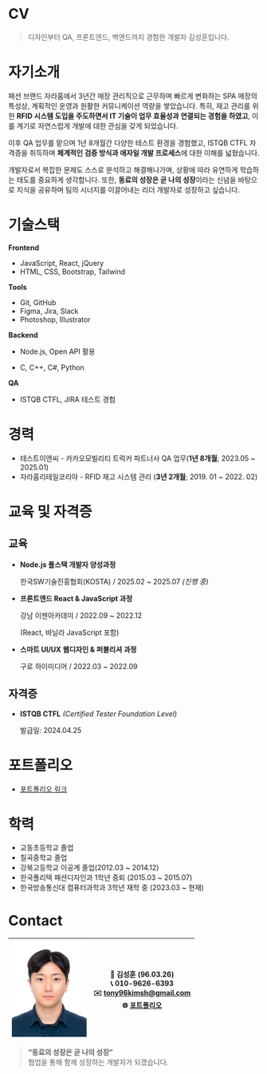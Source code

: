 # CV
> 디자인부터 QA, 프론트엔드, 백엔드까지 경험한 개발자 김성훈입니다.

# 자기소개

패션 브랜드 자라홈에서 3년간 매장 관리직으로 근무하며 빠르게 변화하는 SPA 매장의 특성상, 계획적인 운영과 원활한 커뮤니케이션 역량을 쌓았습니다. 특히, 재고 관리를 위한 **RFID 시스템 도입을 주도하면서 IT 기술이 업무 효율성과 연결되는 경험을 하였고**, 이를 계기로 자연스럽게 개발에 대한 관심을 갖게 되었습니다.

이후 QA 업무를 맡으며 1년 8개월간 다양한 테스트 환경을 경험했고, ISTQB CTFL 자격증을 취득하며 **체계적인 검증 방식과 애자일 개발 프로세스**에 대한 이해를 넓혔습니다.

개발자로서 복잡한 문제도 스스로 분석하고 해결해나가며, 상황에 따라 유연하게 학습하는 태도를 중요하게 생각합니다. 또한, **동료의 성장은 곧 나의 성장**이라는 신념을 바탕으로 지식을 공유하며 팀의 시너지를 이끌어내는 리더 개발자로 성장하고 싶습니다.

# 기술스택

**Frontend**

- JavaScript, React, jQuery
- HTML, CSS, Bootstrap, Tailwind

**Tools**

- Git, GitHub
- Figma, Jira, Slack
- Photoshop, Illustrator

**Backend**

- Node.js, Open API 활용

- C, C++, C#, Python

**QA**

- ISTQB CTFL, JIRA 테스트 경험

# **경력**

- 테스트이앤씨 - 카카오모빌리티 트럭커 파트너사 QA 업무(**1년 8개월**; 2023.05 ~ 2025.01)
- 자라홈리테일코리아 - RFID 재고 시스템 관리 (**3년 2개월**; 2019. 01 ~ 2022. 02)

# **교육 및 자격증**

## 교육

- **Node.js 풀스택 개발자 양성과정**
    
    한국SW기술진흥협회(KOSTA) / 2025.02 ~ 2025.07 *(진행 중)*
    
- **프론트엔드 React & JavaScript 과정**
    
    강남 이젠아카데미 / 2022.09 ~ 2022.12
    
    (React, 바닐라 JavaScript 포함)
    
- **스마트 UI/UX 웹디자인 & 퍼블리셔 과정**
    
    구로 하이미디어 / 2022.03 ~ 2022.09
    

## **자격증**

- **ISTQB CTFL** *(Certified Tester Foundation Level)*
    
    발급일: 2024.04.25
    

# 포트폴리오
- [포트폴리오 링크](./portfolio.md)


# 학력

- 교동초등학교 졸업
- 칠곡중학교 졸업
- 강북고등학교 이공계 졸업(2012.03 ~ 2014.12)
- 한국폴리텍 패션디자인과  1학년 중퇴 (2015.03 ~ 2015.07)
- 한국방송통신대 컴퓨터과학과 3학년 재학 중 (2023.03 ~ 현재)

# Contact

<img src="img/SungHoonKim.jpg" width="150">|👤 **김성훈** (96.03.26)<br>📞 010-9626-6393<br>✉️ tony96kimsh@gmail.com<br>🌐 [포트폴리오](./portfolio.md)
--|--|


> **“동료의 성장은 곧 나의 성장”**  
> 협업을 통해 함께 성장하는 개발자가 되겠습니다.